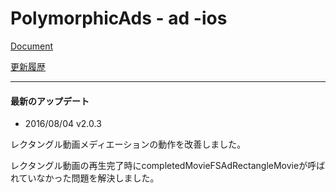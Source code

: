 # PolymorphicAds - ad -ios

[Document](https://github.com/FullSpeedInc-SmartPhoneDepartment/PolymorphicAds-ad-ios/wiki)

[更新履歴](https://github.com/FullSpeedInc-SmartPhoneDepartment/PolymorphicAds-ad-ios/wiki/%E6%9B%B4%E6%96%B0%E5%B1%A5%E6%AD%B4)

---

#### 最新のアップデート

* 2016/08/04 v2.0.3

レクタングル動画メディエーションの動作を改善しました。

レクタングル動画の再生完了時にcompletedMovieFSAdRectangleMovieが呼ばれていなかった問題を解決しました。
